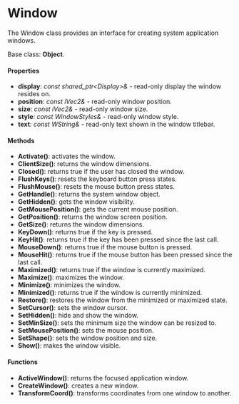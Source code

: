 # Window

The Window class provides an interface for creating system application windows.

Base class: **Object**.

#### Properties

- **display**: *const shared_ptr\<Display\>&* - read-only display the window resides on.
- **position**: *const iVec2&* - read-only window position.
- **size**: *const iVec2&* - read-only window size.
- **style**: *const WindowStyles&* - read-only window style.
- **text**: *const WString&* - read-only text shown in the window titlebar.

#### Methods

- **Activate()**: activates the window.
- **ClientSize()**: returns the window dimensions.
- **Closed()**: returns true if the user has closed the window.
- **FlushKeys()**: resets the keyboard button press states.
- **FlushMouse()**: resets the mouse button press states.
- **GetHandle()**: returns the system window object.
- **GetHidden()**: gets the window visibility.
- **GetMousePosition()**: gets the current mouse position.
- **GetPosition()**: returns the window screen position.
- **GetSize()**: returns the window dimensions.
- **KeyDown()**: returns true if the key is pressed.
- **KeyHit()**: returns true if the key has been pressed since the last call.
- **MouseDown()**: returns true if the mouse button is pressed.
- **MouseHit()**: returns true if the mouse button has been pressed since the last call.
- **Maximized()**: returns true if the window is currently maximized.
- **Maximize()**: maximizes the window.
- **Minimize()**: minimizes the window.
- **Minimized()**: returns true if the window is currently minimized.
- **Restore()**: restores the window from the minimized or maximized state.
- **SetCursor()**: sets the window cursor.
- **SetHidden()**: hide and show the window.
- **SetMinSize()**: sets the minimum size the window can be resized to.
- **SetMousePosition()**: sets the mouse position.
- **SetShape()**: sets the window position and size.
- **Show()**: makes the window visible.

#### Functions

- **ActiveWindow()**: returns the focused application window.
- **CreateWindow()**: creates a new window.
- **TransformCoord()**: transforms coordinates from one window to another.